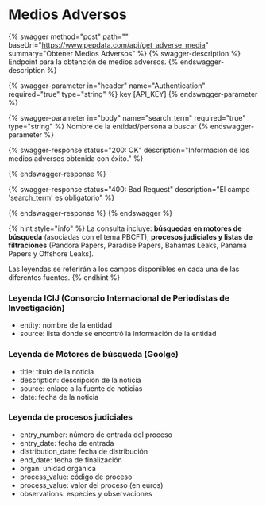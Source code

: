 # Medios Adversos

{% swagger method="post" path="" baseUrl="https://www.pepdata.com/api/get_adverse_media" summary="Obtener Medios Adversos" %}
{% swagger-description %}
Endpoint para la obtención de medios adversos.
{% endswagger-description %}

{% swagger-parameter in="header" name="Authentication" required="true" type="string" %}
key [API_KEY]
{% endswagger-parameter %}

{% swagger-parameter in="body" name="search_term" required="true" type="string" %}
Nombre de la entidad/persona a buscar
{% endswagger-parameter %}

{% swagger-response status="200: OK" description="Información de los medios adversos obtenida con éxito." %}

{% endswagger-response %}

{% swagger-response status="400: Bad Request" description="El campo 'search_term' es obligatorio" %}

{% endswagger-response %}
{% endswagger %}

{% hint style="info" %}
La consulta incluye: **búsquedas en motores de búsqueda** (asociadas con el tema PBCFT), **procesos judiciales y listas de filtraciones** (Pandora Papers, Paradise Papers, Bahamas Leaks, Panama Papers y Offshore Leaks).



Las leyendas se referirán a los campos disponibles en cada una de las diferentes fuentes.
{% endhint %}

### Leyenda ICIJ (Consorcio Internacional de Periodistas de Investigación)

* entity: nombre de la entidad
* source: lista donde se encontró la información de la entidad

### Leyenda de Motores de búsqueda (Goolge)&#x20;

* title: título de la noticia
* description: descripción de la noticia
* source: enlace a la fuente de noticias
* date: fecha de la noticia&#x20;

### Leyenda de procesos judiciales

* entry\_number: número de entrada del proceso
* entry\_date: fecha de entrada
* distribution\_date: fecha de distribución
* end\_date: fecha de finalización
* organ: unidad orgánica
* process\_value: código de proceso
* process\_value: valor del proceso (en euros)
* observations: especies y observaciones
